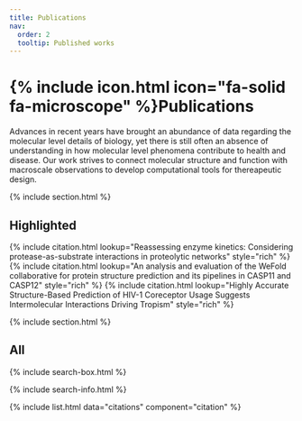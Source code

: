 ```yaml
---
title: Publications
nav:
  order: 2
  tooltip: Published works
---
```


# {% include icon.html icon="fa-solid fa-microscope" %}Publications

Advances in recent years have brought an abundance of data regarding the molecular level details of biology, yet there is still often an absence of understanding in how molecular level phenomena contribute to health and disease. Our work strives to connect molecular structure and function with macroscale observations to develop computational tools for thereapeutic design.   

{% include section.html %}

## Highlighted

{% include citation.html lookup="Reassessing enzyme kinetics: Considering protease-as-substrate interactions in proteolytic networks" style="rich" %}
{% include citation.html lookup="An analysis and evaluation of the WeFold collaborative for protein structure prediction and its pipelines in CASP11 and CASP12" style="rich" %}
{% include citation.html lookup="Highly Accurate Structure-Based Prediction of HIV-1 Coreceptor Usage Suggests Intermolecular Interactions Driving Tropism" style="rich" %}

{% include section.html %}

## All

{% include search-box.html %}

{% include search-info.html %}

{% include list.html data="citations" component="citation" %}
